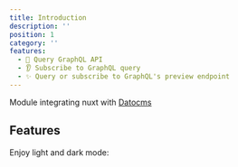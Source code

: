 ```yaml
---
title: Introduction
description: ''
position: 1
category: ''
features:
  - 🔎 Query GraphQL API
  - 👂 Subscribe to GraphQL query
  - ✨ Query or subscribe to GraphQL's preview endpoint
---
```


Module integrating nuxt with [Datocms](https://www.datocms.com/)

## Features

<list :items="features"></list>

<p class="flex items-center">Enjoy light and dark mode:&nbsp;<app-color-switcher class="inline-flex ml-2"></app-color-switcher></p>
